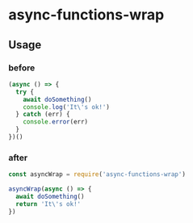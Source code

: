# async-functions-wrap

## Usage

### before

```js
(async () => {
  try {
    await doSomething()
    console.log('It\'s ok!')
  } catch (err) {
    console.error(err)
  }
})()
```

### after

```js
const asyncWrap = require('async-functions-wrap')

asyncWrap(async () => {  
  await doSomething()
  return 'It\'s ok!'
})
```

